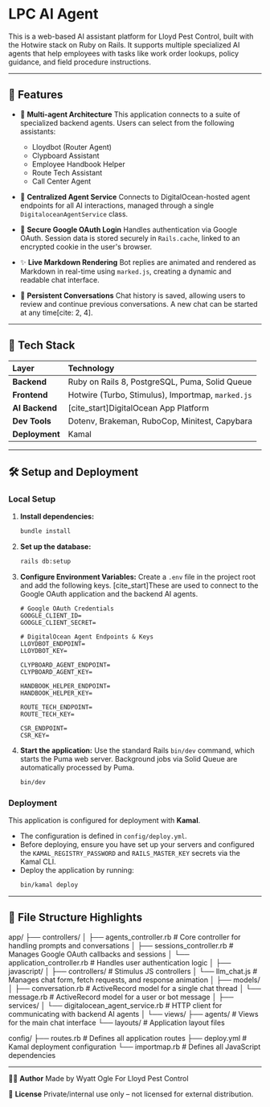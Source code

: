 # LPC AI Agent

This is a web-based AI assistant platform for Lloyd Pest Control, built with the Hotwire stack on Ruby on Rails. It supports multiple specialized AI agents that help employees with tasks like work order lookups, policy guidance, and field procedure instructions.

---

## 🚀 Features

-   🧠 **Multi-agent Architecture**
    This application connects to a suite of specialized backend agents. Users can select from the following assistants:
    -   Lloydbot (Router Agent) 
    -   Clypboard Assistant 
    -   Employee Handbook Helper 
    -   Route Tech Assistant 
    -   Call Center Agent 

-   🔌 **Centralized Agent Service**
    Connects to DigitalOcean-hosted agent endpoints for all AI interactions, managed through a single `DigitaloceanAgentService` class.

-   🔐 **Secure Google OAuth Login**
    Handles authentication via Google OAuth. Session data is stored securely in `Rails.cache`, linked to an encrypted cookie in the user's browser.

-   ✨ **Live Markdown Rendering**
    Bot replies are animated and rendered as Markdown in real-time using `marked.js`, creating a dynamic and readable chat interface.

-   💬 **Persistent Conversations**
    Chat history is saved, allowing users to review and continue previous conversations. A new chat can be started at any time[cite: 2, 4].

---

## 🧱 Tech Stack

| Layer          | Technology                                                     |
| :------------- | :------------------------------------------------------------- |
| **Backend** | Ruby on Rails 8, PostgreSQL, Puma, Solid Queue    |
| **Frontend** | Hotwire (Turbo, Stimulus), Importmap, `marked.js` |
| **AI Backend** | [cite_start]DigitalOcean App Platform                               |
| **Dev Tools** | Dotenv, Brakeman, RuboCop, Minitest, Capybara    |
| **Deployment** | Kamal                                                   |

---

## 🛠️ Setup and Deployment

### Local Setup

1.  **Install dependencies:**
    ```bash
    bundle install
    ```

2.  **Set up the database:**
    ```bash
    rails db:setup
    ```

3.  **Configure Environment Variables:**
    Create a `.env` file in the project root and add the following keys. [cite_start]These are used to connect to the Google OAuth application and the backend AI agents.
    ```env
    # Google OAuth Credentials
    GOOGLE_CLIENT_ID=
    GOOGLE_CLIENT_SECRET=

    # DigitalOcean Agent Endpoints & Keys
    LLOYDBOT_ENDPOINT=
    LLOYDBOT_KEY=

    CLYPBOARD_AGENT_ENDPOINT=
    CLYPBOARD_AGENT_KEY=

    HANDBOOK_HELPER_ENDPOINT=
    HANDBOOK_HELPER_KEY=

    ROUTE_TECH_ENDPOINT=
    ROUTE_TECH_KEY=

    CSR_ENDPOINT=
    CSR_KEY=
    ```

4.  **Start the application:**
    Use the standard Rails `bin/dev` command, which starts the Puma web server. Background jobs via Solid Queue are automatically processed by Puma.
    ```bash
    bin/dev
    ```

### Deployment

This application is configured for deployment with **Kamal**.

-   The configuration is defined in `config/deploy.yml`.
-   Before deploying, ensure you have set up your servers and configured the `KAMAL_REGISTRY_PASSWORD` and `RAILS_MASTER_KEY` secrets via the Kamal CLI.
-   Deploy the application by running:
    ```bash
    bin/kamal deploy
    ```

---

## 📁 File Structure Highlights

app/
├── controllers/
│   ├── agents_controller.rb      # Core controller for handling prompts and conversations 
│   ├── sessions_controller.rb    # Manages Google OAuth callbacks and sessions 
│   └── application_controller.rb # Handles user authentication logic
│
├── javascript/
│   ├── controllers/              # Stimulus JS controllers
│   └── llm_chat.js               # Manages chat form, fetch requests, and response animation
│
├── models/
│   ├── conversation.rb           # ActiveRecord model for a single chat thread
│   └── message.rb                # ActiveRecord model for a user or bot message
│
├── services/
│   └── digitalocean_agent_service.rb # HTTP client for communicating with backend AI agents 
│
└── views/
├── agents/                   # Views for the main chat interface
└── layouts/                  # Application layout files

config/
├── routes.rb                     # Defines all application routes 
├── deploy.yml                    # Kamal deployment configuration
└── importmap.rb                  # Defines all JavaScript dependencies

---

🧑‍💻 **Author**
Made by Wyatt Ogle
For Lloyd Pest Control

📄 **License**
Private/internal use only – not licensed for external distribution.
